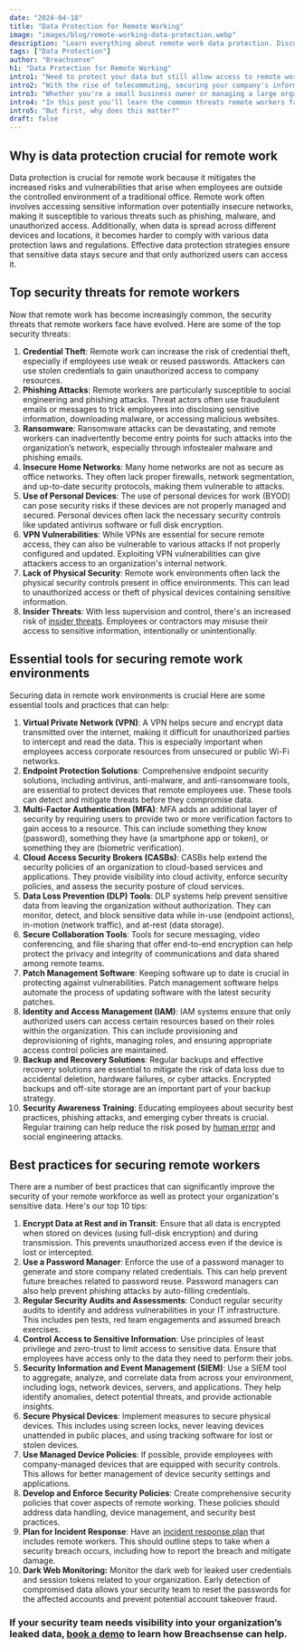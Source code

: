 ```yaml
---
date: "2024-04-18"
title: "Data Protection for Remote Working"
image: "images/blog/remote-working-data-protection.webp"
description: "Learn everything about remote work data protection. Discover the best practices to protect your remote employees and organization from data breaches."
tags: ["Data Protection"]
author: "Breachsense"
h1: "Data Protection for Remote Working"
intro1: "Need to protect your data but still allow access to remote workers? Looking for some best practices to follow?"
intro2: "With the rise of telecommuting, securing your company's information has become more challenging yet never more crucial."
intro3: "Whether you're a small business owner or managing a large organization, ensuring that your remote teams can do their jobs without compromising security can be a challenging task."
intro4: "In this post you'll learn the common threats remote workers face as well as the tools and best practices you can put in place to prevent a data breach."
intro5: "But first, why does this matter?"
draft: false
---
```

## Why is data protection crucial for remote work

Data protection is crucial for remote work because it mitigates the increased risks and vulnerabilities that arise when employees are outside the controlled environment of a traditional office. Remote work often involves accessing sensitive information over potentially insecure networks, making it susceptible to various threats such as phishing, malware, and unauthorized access. Additionally, when data is spread across different devices and locations, it becomes harder to comply with various data protection laws and regulations. Effective data protection strategies ensure that sensitive data stays secure and that only authorized users can access it.

## Top security threats for remote workers

Now that remote work has become increasingly common, the security threats that remote workers face have evolved. Here are some of the top security threats:

1. **Credential Theft**: Remote work can increase the risk of credential theft, especially if employees use weak or reused passwords. Attackers can use stolen credentials to gain unauthorized access to company resources.
2. **Phishing Attacks**: Remote workers are particularly susceptible to social engineering and phishing attacks. Threat actors often use fraudulent emails or messages to trick employees into disclosing sensitive information, downloading malware, or accessing malicious websites.
3. **Ransomware**: Ransomware attacks can be devastating, and remote workers can inadvertently become entry points for such attacks into the organization’s network, especially through infostealer malware and phishing emails.
4. **Insecure Home Networks**: Many home networks are not as secure as office networks. They often lack proper firewalls, network segmentation, and up-to-date security protocols, making them vulnerable to attacks.
5. **Use of Personal Devices**: The use of personal devices for work (BYOD) can pose security risks if these devices are not properly managed and secured. Personal devices often lack the necessary security controls like updated antivirus software or full disk encryption.
6. **VPN Vulnerabilities**: While VPNs are essential for secure remote access, they can also be vulnerable to various attacks if not properly configured and updated. Exploiting VPN vulnerabilities can give attackers access to an organization's internal network.
7. **Lack of Physical Security**: Remote work environments often lack the physical security controls present in office environments. This can lead to unauthorized access or theft of physical devices containing sensitive information.
8. **Insider Threats**: With less supervision and control, there's an increased risk of [insider threats](https://www.breachsense.com/blog/insider-threat/). Employees or contractors may misuse their access to sensitive information, intentionally or unintentionally.

## Essential tools for securing remote work environments

Securing data in remote work environments is crucial Here are some essential tools and practices that can help:

1. **Virtual Private Network (VPN)**: A VPN helps secure and encrypt data transmitted over the internet, making it difficult for unauthorized parties to intercept and read the data. This is especially important when employees access corporate resources from unsecured or public Wi-Fi networks.
2. **Endpoint Protection Solutions**: Comprehensive endpoint security solutions, including antivirus, anti-malware, and anti-ransomware tools, are essential to protect devices that remote employees use. These tools can detect and mitigate threats before they compromise data.
3. **Multi-Factor Authentication (MFA)**: MFA adds an additional layer of security by requiring users to provide two or more verification factors to gain access to a resource. This can include something they know (password), something they have (a smartphone app or token), or something they are (biometric verification).
4. **Cloud Access Security Brokers (CASBs)**: CASBs help extend the security policies of an organization to cloud-based services and applications. They provide visibility into cloud activity, enforce security policies, and assess the security posture of cloud services.
5. **Data Loss Prevention (DLP) Tools**: DLP systems help prevent sensitive data from leaving the organization without authorization. They can monitor, detect, and block sensitive data while in-use (endpoint actions), in-motion (network traffic), and at-rest (data storage).
6. **Secure Collaboration Tools**: Tools for secure messaging, video conferencing, and file sharing that offer end-to-end encryption can help protect the privacy and integrity of communications and data shared among remote teams.
7. **Patch Management Software**: Keeping software up to date is crucial in protecting against vulnerabilities. Patch management software helps automate the process of updating software with the latest security patches.
8. **Identity and Access Management (IAM)**: IAM systems ensure that only authorized users can access certain resources based on their roles within the organization. This can include provisioning and deprovisioning of rights, managing roles, and ensuring appropriate access control policies are maintained.
9. **Backup and Recovery Solutions**: Regular backups and effective recovery solutions are essential to mitigate the risk of data loss due to accidental deletion, hardware failures, or cyber attacks. Encrypted backups and off-site storage are an important part of your backup strategy.
10. **Security Awareness Training**: Educating employees about security best practices, phishing attacks, and emerging cyber threats is crucial. Regular training can help reduce the risk posed by [human error](https://www.breachsense.com/blog/data-breach-human-error/) and social engineering attacks.

## Best practices for securing remote workers

There are a number of best practices that can significantly improve the security of your remote workforce as well as protect your organization's sensitive data. Here's our top 10 tips:

1. **Encrypt Data at Rest and in Transit**: Ensure that all data is encrypted when stored on devices (using full-disk encryption) and during transmission. This prevents unauthorized access even if the device is lost or intercepted.
2. **Use a Password Manager**: Enforce the use of a password manager to generate and store company related credentials. This can help prevent future breaches related to password reuse. Password managers can also help prevent phishing attacks by auto-filling credentials.
3. **Regular Security Audits and Assessments**: Conduct regular security audits to identify and address vulnerabilities in your IT infrastructure. This includes pen tests, red team engagements and assumed breach exercises.
4. **Control Access to Sensitive Information**: Use principles of least privilege and zero-trust to limit access to sensitive data. Ensure that employees have access only to the data they need to perform their jobs.
5. **Security Information and Event Management (SIEM)**: Use a SIEM tool to aggregate, analyze, and correlate data from across your environment, including logs, network devices, servers, and applications. They help identify anomalies, detect potential threats, and provide actionable insights.
6. **Secure Physical Devices**: Implement measures to secure physical devices. This includes using screen locks, never leaving devices unattended in public places, and using tracking software for lost or stolen devices.
7. **Use Managed Device Policies**: If possible, provide employees with company-managed devices that are equipped with security controls. This allows for better management of device security settings and applications.
8. **Develop and Enforce Security Policies**: Create comprehensive security policies that cover aspects of remote working. These policies should address data handling, device management, and security best practices.
9. **Plan for Incident Response**: Have an [incident response plan](https://www.breachsense.com/blog/malware-incident-response/) that includes remote workers. This should outline steps to take when a security breach occurs, including how to report the breach and mitigate damage.
10. **Dark Web Monitoring:** Monitor the dark web for leaked user credentials and session tokens related to your organization. Early detection of compromised data allows your security team to reset the passwords for the affected accounts and prevent potential account takeover fraud​.

### If your security team needs visibility into your organization’s leaked data, [book a demo](https://www.breachsense.com/book-demo/) to learn how Breachsense can help.
